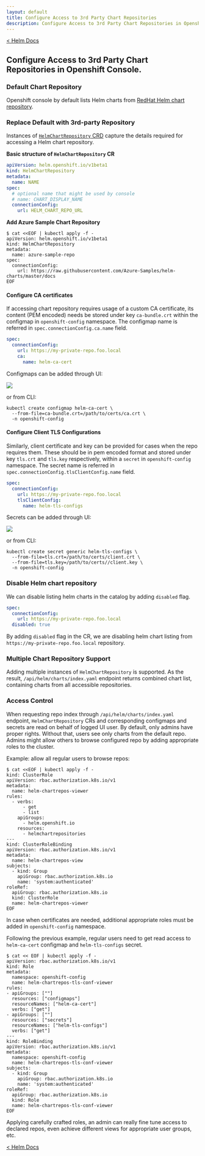 ```yaml
---
layout: default
title: Configure Access to 3rd Party Chart Repositories
description: Configure Access to 3rd Party Chart Repositories in Openshift Console.
---
```


[< Helm Docs](./)

## Configure Access to 3rd Party Chart Repositories in Openshift Console.

### Default Chart Repository

Openshift console by default lists Helm charts from [RedHat Helm chart repository](https://redhat-developer.github.io/redhat-helm-charts/index.yaml).

### Replace Default with 3rd-party Repository

Instances of [`HelmChartRepository` CRD](https://github.com/openshift/api/blob/master/helm/v1beta1/0000_10-helm-chart-repository.crd.yaml)
capture the details required for accessing a Helm chart repository.

**Basic structure of `HelmChartRepository` CR**

```yaml
apiVersion: helm.openshift.io/v1beta1
kind: HelmChartRepository
metadata:
  name: NAME
spec:
  # optional name that might be used by console
  # name: CHART_DISPLAY_NAME
  connectionConfig:
    url: HELM_CHART_REPO_URL
```

**Add Azure Sample Chart Repository**

```shell
$ cat <<EOF | kubectl apply -f -
apiVersion: helm.openshift.io/v1beta1
kind: HelmChartRepository
metadata:
  name: azure-sample-repo
spec:
  connectionConfig:
    url: https://raw.githubusercontent.com/Azure-Samples/helm-charts/master/docs
EOF
```

#### Configure CA certificates

If accessing chart repository requires usage of a custom CA certificate, its content (PEM encoded) needs be
stored under key `ca-bundle.crt` within the configmap in `openshift-config` namespace. The configmap name
is referred in `spec.connectionConfig.ca.name` field.

```yaml
spec:
  connectionConfig:
    url: https://my-private-repo.foo.local
    ca:
      name: helm-ca-cert
```

Configmaps can be added through UI:

[![](ca-certifcate-configmap.png)](ca-certifcate-configmap.png)

or from CLI:

```shell
kubectl create configmap helm-ca-cert \
  --from-file=ca-bundle.crt=/path/to/certs/ca.crt \
  -n openshift-config
```

#### Configure Client TLS Configurations

Similarly, client certificate and key can be provided for cases when the repo requires them.
These should be in pem encoded format and stored under key `tls.crt` and `tls.key` respectively,
within a `secret` in `openshift-config` namespace. The secret name is referred in `spec.connectionConfig.tlsClientConfig.name`
field.

```yaml
spec:
  connectionConfig:
    url: https://my-private-repo.foo.local
    tlsClientConfig:
      name: helm-tls-configs
```

Secrets can be added through UI:

[![](client-tls-secret.png)](client-tls-secret.png)

or from CLI:

```shell
kubectl create secret generic helm-tls-configs \
  --from-file=tls.crt=/path/to/certs/client.crt \
  --from-file=tls.key=/path/to/certs//client.key \
  -n openshift-config
```

### Disable Helm chart repository

We can disable listing helm charts in the catalog by adding `disabled` flag.

```yaml
spec:
  connectionConfig:
    url: https://my-private-repo.foo.local
  disabled: true
```

By adding `disabled` flag in the CR, we are disabling helm chart listing from `https://my-private-repo.foo.local` repository.

### Multiple Chart Repository Support

Adding multiple instances of `HelmChartRepository` is supported. As the result, `/api/helm/charts/index.yaml`
endpoint returns combined chart list, containing charts from all accessible repositories.

### Access Control

When requesting repo index through `/api/helm/charts/index.yaml` endpoint, `HelmChartRepository` CRs and
corresponding configmaps and secrets are read on behalf of logged UI user. By default, only admins have
proper rights. Without that, users see only charts from the default repo. Admins might allow others to
browse configured repo by adding appropriate roles to the cluster.

Example: allow all regular users to browse repos:

```shell
$ cat <<EOF | kubectl apply -f -
kind: ClusterRole
apiVersion: rbac.authorization.k8s.io/v1
metadata:
  name: helm-chartrepos-viewer
rules:
  - verbs:
      - get
      - list
    apiGroups:
      - helm.openshift.io
    resources:
      - helmchartrepositories
---
kind: ClusterRoleBinding
apiVersion: rbac.authorization.k8s.io/v1
metadata:
  name: helm-chartrepos-view
subjects:
  - kind: Group
    apiGroup: rbac.authorization.k8s.io
    name: 'system:authenticated'
roleRef:
  apiGroup: rbac.authorization.k8s.io
  kind: ClusterRole
  name: helm-chartrepos-viewer
EOF
```

In case when certificates are needed, additional appropriate roles must
be added in `openshift-config` namespace.

Following the previous example, regular users need to
get read access to `helm-ca-cert` configmap and `helm-tls-configs` secret.

```shell
$ cat << EOF | kubectl apply -f -
apiVersion: rbac.authorization.k8s.io/v1
kind: Role
metadata:
  namespace: openshift-config
  name: helm-chartrepos-tls-conf-viewer
rules:
- apiGroups: [""]
  resources: ["configmaps"]
  resourceNames: ["helm-ca-cert"]
  verbs: ["get"]
- apiGroups: [""]
  resources: ["secrets"]
  resourceNames: ["helm-tls-configs"]
  verbs: ["get"]
---
kind: RoleBinding
apiVersion: rbac.authorization.k8s.io/v1
metadata:
  namespace: openshift-config
  name: helm-chartrepos-tls-conf-viewer
subjects:
  - kind: Group
    apiGroup: rbac.authorization.k8s.io
    name: 'system:authenticated'
roleRef:
  apiGroup: rbac.authorization.k8s.io
  kind: Role
  name: helm-chartrepos-tls-conf-viewer
EOF
```

Applying carefully crafted roles, an admin can really fine tune
access to declared repos, even achieve different views for
appropriate user groups, etc.

[< Helm Docs](./)
